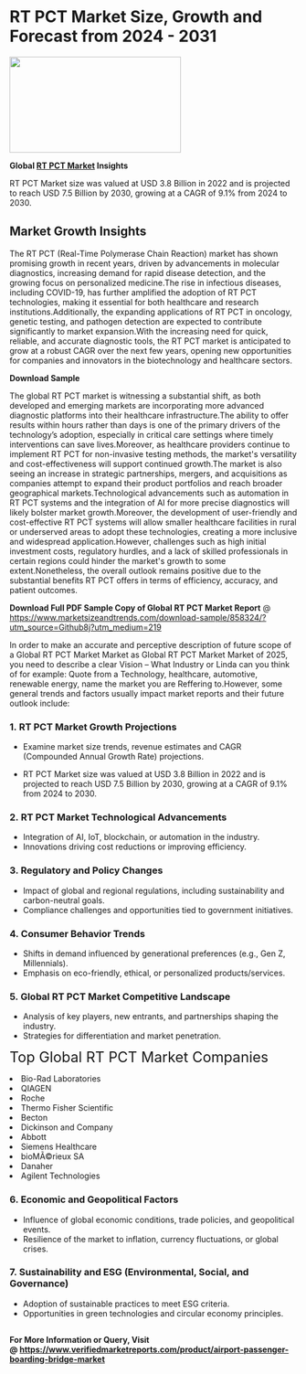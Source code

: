 <H1>RT PCT Market Size, Growth and Forecast from 2024 - 2031</H1><img class="aligncenter size-medium wp-image-584254" src="https://thirdeyenews.in/wp-content/uploads/2024/09/Global-Market-Research-300x168.jpeg" alt="" width="300" height="168" /><p><strong>Global&nbsp;<a href="https://www.marketsizeandtrends.com/download-sample/858324/?utm_source=Github8j?utm_medium=219">RT PCT Market</a> Insights</strong></p><p>RT PCT Market size was valued at USD 3.8 Billion in 2022 and is projected to reach USD 7.5 Billion by 2030, growing at a CAGR of 9.1% from 2024 to 2030.</p><p><h2>Market Growth Insights</h2> <p>The RT PCT (Real-Time Polymerase Chain Reaction) market has shown promising growth in recent years, driven by advancements in molecular diagnostics, increasing demand for rapid disease detection, and the growing focus on personalized medicine.The rise in infectious diseases, including COVID-19, has further amplified the adoption of RT PCT technologies, making it essential for both healthcare and research institutions.Additionally, the expanding applications of RT PCT in oncology, genetic testing, and pathogen detection are expected to contribute significantly to market expansion.With the increasing need for quick, reliable, and accurate diagnostic tools, the RT PCT market is anticipated to grow at a robust CAGR over the next few years, opening new opportunities for companies and innovators in the biotechnology and healthcare sectors.</p> <p><strong>Download Sample</strong></p> <p>The global RT PCT market is witnessing a substantial shift, as both developed and emerging markets are incorporating more advanced diagnostic platforms into their healthcare infrastructure.The ability to offer results within hours rather than days is one of the primary drivers of the technology’s adoption, especially in critical care settings where timely interventions can save lives.Moreover, as healthcare providers continue to implement RT PCT for non-invasive testing methods, the market's versatility and cost-effectiveness will support continued growth.The market is also seeing an increase in strategic partnerships, mergers, and acquisitions as companies attempt to expand their product portfolios and reach broader geographical markets.Technological advancements such as automation in RT PCT systems and the integration of AI for more precise diagnostics will likely bolster market growth.Moreover, the development of user-friendly and cost-effective RT PCT systems will allow smaller healthcare facilities in rural or underserved areas to adopt these technologies, creating a more inclusive and widespread application.However, challenges such as high initial investment costs, regulatory hurdles, and a lack of skilled professionals in certain regions could hinder the market's growth to some extent.Nonetheless, the overall outlook remains positive due to the substantial benefits RT PCT offers in terms of efficiency, accuracy, and patient outcomes.</p> <p><span class=""><strong>Download Full PDF Sample Copy of Global RT PCT Market Report</strong> @ <a href="https://www.marketsizeandtrends.com/download-sample/858324/?utm_source=Github8j?utm_medium=219" target="_blank">https://www.marketsizeandtrends.com/download-sample/858324/?utm_source=Github8j?utm_medium=219</a></span></p><p>In order to make an accurate and perceptive description of future scope of a Global&nbsp;RT PCT Market Market as Global&nbsp;RT PCT Market Market of 2025, you need to describe a clear Vision &ndash; What Industry or Linda can you think of for example: Quote from a Technology, healthcare, automotive, renewable energy, name the market you are Reffering to.However, some general trends and factors usually impact market reports and their future outlook include:</p><h3>1.&nbsp;<strong>RT PCT Market Growth Projections</strong></h3><ul><li>Examine market size trends, revenue estimates and CAGR (Compounded Annual Growth Rate) projections.</li><li><p>RT PCT Market size was valued at USD 3.8 Billion in 2022 and is projected to reach USD 7.5 Billion by 2030, growing at a CAGR of 9.1% from 2024 to 2030.</p></li></ul><h3>2.&nbsp;<strong>RT PCT Market Technological Advancements</strong></h3><ul><li>Integration of AI, IoT, blockchain, or automation in the industry.</li><li>Innovations driving cost reductions or improving efficiency.</li></ul><h3>3.&nbsp;<strong>Regulatory and Policy Changes</strong></h3><ul><li>Impact of global and regional regulations, including sustainability and carbon-neutral goals.</li><li>Compliance challenges and opportunities tied to government initiatives.</li></ul><h3>4.&nbsp;<strong>Consumer Behavior Trends</strong></h3><ul><li>Shifts in demand influenced by generational preferences (e.g., Gen Z, Millennials).</li><li>Emphasis on eco-friendly, ethical, or personalized products/services.</li></ul><h3>5.&nbsp;<strong>Global RT PCT Market Competitive Landscape</strong></h3><ul><li>Analysis of key players, new entrants, and partnerships shaping the industry.</li><li>Strategies for differentiation and market penetration.</li></ul><p data-pm-slice="1 1 []"><span style="color: inherit; font-family: inherit; font-size: 25px;">Top Global RT PCT Market Companies</span></p><div class="" data-test-id=""><p><li>Bio-Rad Laboratories</li><li> QIAGEN</li><li> Roche</li><li> Thermo Fisher Scientific</li><li> Becton</li><li> Dickinson and Company</li><li> Abbott</li><li> Siemens Healthcare</li><li> bioMÃ©rieux SA</li><li> Danaher</li><li> Agilent Technologies</li></p></div><h3>6.&nbsp;<strong>Economic and Geopolitical Factors</strong></h3><ul><li>Influence of global economic conditions, trade policies, and geopolitical events.</li><li>Resilience of the market to inflation, currency fluctuations, or global crises.</li></ul><h3>7.&nbsp;<strong>Sustainability and ESG (Environmental, Social, and Governance)</strong></h3><ul><li>Adoption of sustainable practices to meet ESG criteria.</li><li>Opportunities in green technologies and circular economy principles.</li></ul><h2><strong style="font-size: 14px;">For More Information or Query, Visit @&nbsp;</strong><a style="background-color: #ffffff; font-size: 14px;" href="https://www.marketsizeandtrends.com/report/rt-pct-market/" target="_blank">https://www.verifiedmarketreports.com/product/airport-passenger-boarding-bridge-market</a></h2>